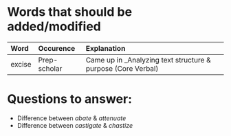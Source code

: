 # Words that should be added/modified

| Word                     | Occurence                     | Explanation                                                  |
| :----------------------- | :---------------------------- | :----------------------                                      |
| excise                   | Prep-scholar                  | Came up in _Analyzing text structure & purpose (Core Verbal) |
# Questions to answer:

- Difference between _abate_ & _attenuate_
- Difference between _castigate_ & _chastize_
